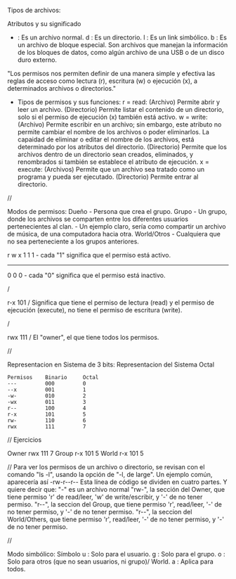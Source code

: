 Tipos de archivos:

Atributos y su significado
- : Es un archivo normal.
d : Es un directorio.
l : Es un link simbólico.
b : Es un archivo de bloque especial. Son archivos que manejan la información de los bloques de datos, como algún archivo de una USB o de un disco duro externo.


"Los permisos nos permiten definir de una manera simple y efectiva las reglas de acceso como lectura (r), escritura (w) o ejecución (x), a determinados archivos o directorios."

- Tipos de permisos y sus funciones:
    r = read:
        (Archivo) Permite abrir y leer un archivo.
        (Directorio) Permite listar el contenido de un directorio, solo si el permiso de ejecución (x) también está activo.
    w = write:
        (Archivo) Permite escribir en un archivo; sin embargo, este atributo no permite cambiar el nombre de los archivos o poder eliminarlos. La capaidad de eliminar o editar el nombre de los archivos, está determinado por los atributos del directorio.
        (Directorio) Permite que los archivos dentro de un directorio sean creados, eliminados, y renombrados si también se establece el atributo de ejecución.
    x = execute:
        (Archivos) Permite que un archivo sea tratado como un programa y pueda ser ejecutado.
        (Directorio) Permite entrar al directorio.

//

Modos de permisos:
    Dueño
        - Persona que crea el grupo.
    Grupo
        - Un grupo, donde los archivos se comparten entre los diferentes usuarios pertenecientes al clan.
        - Un ejemplo claro, sería como compartir un archivo de música, de una computadora hacia otra.
    World/Otros
        - Cualquiera que no sea perteneciente a los grupos anteriores.


r   w   x
1   1   1   -   cada "1" significa que el permiso está activo.

-   -   - 
0   0   0   -   cada "0" significa que el permiso está inactivo.

/

r-x
101   /   Significa que tiene el permiso de lectura (read) y el permiso de ejecución (execute), no tiene el permiso de escritura (write).

/

rwx
111   /   El "owner", el que tiene todos los permisos.


//

Representacion en Sistema de 3 bits:
    Representacion del Sistema Octal

    Permisos    Binario     Octal
    ---         000         0
    --x         001         1
    -w-         010         2
    -wx         011         3
    r--         100         4
    r-x         101         5
    rw-         110         6
    rwx         111         7


//
    Ejercicios

Owner
    rwx
    111
        7
Group
    r-x
    101
        5
World
    r-x
    101
        5


//
Para ver los permisos de un archivo o directorio, se revisan con el comando "ls -l", usando la opción de "-l, de large".
Un ejemplo común, aparecería así
    -rw-r--r--
    Esta línea de código se dividen en cuatro partes.
        Y quiere decir que:
                        "-" es un archivo normal
                        "rw-", la sección del Owner, que tiene permiso 'r' de read/leer, 'w' de write/escribir, y '-' de no tener permiso.
                        "r--", la seccion del Group, que tiene permiso 'r', read/leer, '-' de no tener permiso, y '-' de no tener permiso.
                        "r--", la seccion del World/Others, que tiene permiso 'r', read/leer, '-' de no tener permiso, y '-' de no tener permiso.


//

Modo simbólico:
    Símbolo
    u   :   Solo para el usuario.
    g   :   Solo para el grupo.
    o   :   Solo para otros (que no sean usuarios, ni grupo)/ World.
    a   :   Aplica para todos.